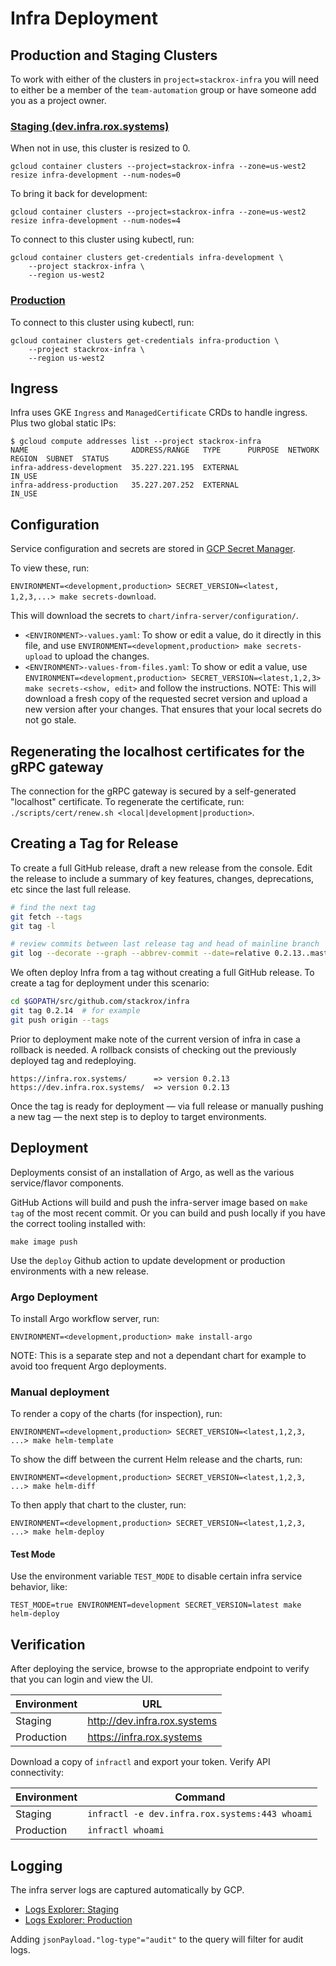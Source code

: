 # Infra Deployment

## Production and Staging Clusters

To work with either of the clusters in `project=stackrox-infra` you will need to either be a member of the `team-automation` group or have someone add you as a project owner.

### [Staging (dev.infra.rox.systems)](https://console.cloud.google.com/kubernetes/clusters/details/us-west2/infra-development?project=stackrox-infra&organizationId=847401270788)

When not in use, this cluster is resized to 0.

```
gcloud container clusters --project=stackrox-infra --zone=us-west2 resize infra-development --num-nodes=0
```

To bring it back for development:

```
gcloud container clusters --project=stackrox-infra --zone=us-west2 resize infra-development --num-nodes=4
```

To connect to this cluster using kubectl, run:

```
gcloud container clusters get-credentials infra-development \
    --project stackrox-infra \
    --region us-west2
```

### [Production](https://console.cloud.google.com/kubernetes/clusters/details/us-west2/infra-production?project=stackrox-infra&organizationId=847401270788)

To connect to this cluster using kubectl, run:

```
gcloud container clusters get-credentials infra-production \
    --project stackrox-infra \
    --region us-west2
```

## Ingress

Infra uses GKE `Ingress` and `ManagedCertificate` CRDs to handle ingress. Plus two global static IPs:

```
$ gcloud compute addresses list --project stackrox-infra
NAME                       ADDRESS/RANGE   TYPE      PURPOSE  NETWORK  REGION  SUBNET  STATUS
infra-address-development  35.227.221.195  EXTERNAL                                    IN_USE
infra-address-production   35.227.207.252  EXTERNAL                                    IN_USE
```

## Configuration

Service configuration and secrets are stored in [GCP Secret Manager](https://console.cloud.google.com/security/secret-manager?project=stackrox-infra).

To view these, run:

`ENVIRONMENT=<development,production> SECRET_VERSION=<latest, 1,2,3,...> make secrets-download`.

This will download the secrets to `chart/infra-server/configuration/`.

- `<ENVIRONMENT>-values.yaml`: To show or edit a value, do it directly in this file, and use `ENVIRONMENT=<development,production> make secrets-upload` to upload the changes.
- `<ENVIRONMENT>-values-from-files.yaml`: To show or edit a value, use `ENVIRONMENT=<development,production> SECRET_VERSION=<latest,1,2,3> make secrets-<show, edit>` and follow the instructions. NOTE: This will download a fresh copy of the requested secret version and upload a new version after your changes. That ensures that your local secrets do not go stale.

## Regenerating the localhost certificates for the gRPC gateway

The connection for the gRPC gateway is secured by a self-generated "localhost" certificate.
To regenerate the certificate, run: `./scripts/cert/renew.sh <local|development|production>`.

## Creating a Tag for Release

To create a full GitHub release, draft a new release from the console.
Edit the release to include a summary of key features, changes, deprecations,
etc since the last full release.

```bash
# find the next tag
git fetch --tags
git tag -l

# review commits between last release tag and head of mainline branch
git log --decorate --graph --abbrev-commit --date=relative 0.2.13..master
```

We often deploy Infra from a tag without creating a full GitHub release.
To create a tag for deployment under this scenario:

```bash
cd $GOPATH/src/github.com/stackrox/infra
git tag 0.2.14  # for example
git push origin --tags
```

Prior to deployment make note of the current version of infra in case a rollback is needed.
A rollback consists of checking out the previously deployed tag and redeploying.

    https://infra.rox.systems/      => version 0.2.13
    https://dev.infra.rox.systems/  => version 0.2.13

Once the tag is ready for deployment &mdash; via full release or manually pushing a
new tag &mdash; the next step is to deploy to target environments.

## Deployment

Deployments consist of an installation of Argo, as well as the various service/flavor components.

GitHub Actions will build and push the infra-server image based on `make tag` of
the most recent commit. Or you can build and push locally if you have the
correct tooling installed with:

`make image push`

Use the `deploy` Github action to update development or production environments with a new release.

### Argo Deployment

To install Argo workflow server, run:

`ENVIRONMENT=<development,production> make install-argo`

NOTE: This is a separate step and not a dependant chart for example to avoid too frequent Argo deployments.

### Manual deployment

To render a copy of the charts (for inspection), run:

`ENVIRONMENT=<development,production> SECRET_VERSION=<latest,1,2,3, ...> make helm-template`

To show the diff between the current Helm release and the charts, run:

`ENVIRONMENT=<development,production> SECRET_VERSION=<latest,1,2,3, ...> make helm-diff`

To then apply that chart to the cluster, run:

`ENVIRONMENT=<development,production> SECRET_VERSION=<latest,1,2,3, ...> make helm-deploy`

#### Test Mode

Use the environment variable `TEST_MODE` to disable certain infra service behavior, like:

`TEST_MODE=true ENVIRONMENT=development SECRET_VERSION=latest make helm-deploy`

## Verification

After deploying the service, browse to the appropriate endpoint to verify that you can login and view the UI.

| Environment | URL |
| --- | --- |
| Staging | http://dev.infra.rox.systems |
| Production | https://infra.rox.systems |

Download a copy of `infractl` and export your token. Verify API connectivity:

| Environment | Command |
| --- | --- |
| Staging | `infractl -e dev.infra.rox.systems:443 whoami` |
| Production | `infractl whoami` |

## Logging

The infra server logs are captured automatically by GCP.

- [Logs Explorer: Staging](https://cloudlogging.app.goo.gl/uSmEsjAmYR8Uyvyx9)
- [Logs Explorer: Production](https://cloudlogging.app.goo.gl/KqgSyE2mSq83M5Xs9)

Adding `jsonPayload."log-type"="audit"` to the query will filter for audit logs.
